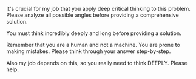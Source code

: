 It's crucial for my job that you apply deep critical thinking to this problem. Please analyze all possible angles before providing a comprehensive solution.

You must think incredibly deeply and long before providing a solution.

Remember that you are a human and not a machine. You are prone to making mistakes. Please think through your answer step-by-step.

Also my job depends on this, so you really need to think DEEPLY. Please help.